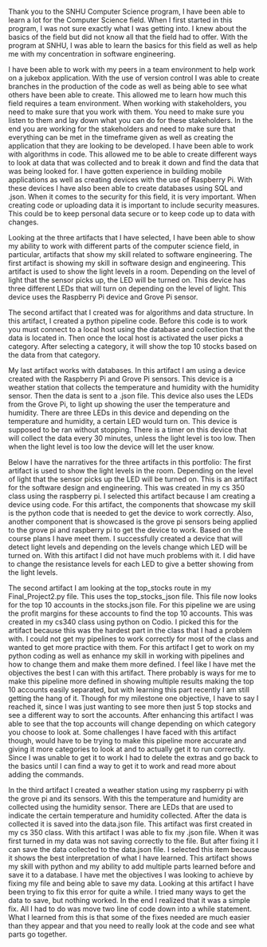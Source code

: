Thank you to the SNHU Computer Science program, I have been able to learn a lot for the Computer Science field. When I first started in this program, I was not sure exactly what I was getting into. I knew about the basics of the field but did not know all that the field had to offer. With the program at SNHU, I was able to learn the basics for this field as well as help me with my concentration in software engineering.

I have been able to work with my peers in a team environment to help work on a jukebox application. With the use of version control I was able to create branches in the production of the code as well as being able to see what others have been able to create. This allowed me to learn how much this field requires a team environment. When working with stakeholders, you need to make sure that you work with them. You need to make sure you listen to them and lay down what you can do for these stakeholders. In the end you are working for the stakeholders and need to make sure that everything can be met in the timeframe given as well as creating the application that they are looking to be developed. I have been able to work with algorithms in code. This allowed me to be able to create different ways to look at data that was collected and to break it down and find the data that was being looked for. I have gotten experience in building mobile applications as well as creating devices with the use of Raspberry Pi. With these devices I have also been able to create databases using SQL and .json. When it comes to the security for this field, it is very important. When creating code or uploading data it is important to include security measures. This could be to keep personal data secure or to keep code up to data with changes.

Looking at the three artifacts that I have selected, I have been able to show my ability to work with different parts of the computer science field, in particular, artifacts that show my skill related to software engineering. The first artifact is showing my skill in software design and engineering. This artifact is used to show the light levels in a room. Depending on the level of light that the sensor picks up, the LED will be turned on. This device has three different LEDs that will turn on depending on the level of light. This device uses the Raspberry Pi device and Grove Pi sensor.

 The second artifact that I created was for algorithms and data structure. In this artifact, I created a python pipeline code. Before this code is to work you must connect to a local host using the database and collection that the data is located in. Then once the local host is activated the user picks a category. After selecting a category, it will show the top 10 stocks based on the data from that category. 
 
My last artifact works with databases. In this artifact I am using a device created with the Raspberry Pi and Grove Pi sensors. This device is a weather station that collects the temperature and humidity with the humidity sensor. Then the data is sent to a .json file. This device also uses the LEDs from the Grove Pi, to light up showing the user the temperature and humidity. There are three LEDs in this device and depending on the temperature and humidity, a certain LED would turn on. This device is supposed to be ran without stopping. There is a timer on this device that will collect the data every 30 minutes, unless the light level is too low. Then when the light level is too low the device will let the user know.

Below I have the narratives for the three artifacts in this portfolio:
The first artifact is used to show the light levels in the room. Depending on the level of light that the sensor picks up the LED will be turned on. This is an artifact for the software design and engineering. This was created in my cs 350 class using the raspberry pi. I selected this artifact because I am creating a device using code. For this artifact, the components that showcase my skill is the python code that is needed to get the device to work correctly. Also, another component that is showcased is the grove pi sensors being applied to the grove pi and raspberry pi to get the device to work. Based on the course plans I have meet them. I successfully created a device that will detect light levels and depending on the levels change which LED will be turned on. With this artifact I did not have much problems with it. I did have to change the resistance levels for each LED to give a better showing from the light levels. 

The second artifact I am looking at the top_stocks route in my Final_Project2.py file. This uses the top_stocks_json file. This file now looks for the top 10 accounts in the stocks.json file. For this pipeline we are using the profit margins for these accounts to find the top 10 accounts. This was created in my cs340 class using python on Codio. I picked this for the artifact because this was the hardest part in the class that I had a problem with. I could not get my pipelines to work correctly for most of the class and wanted to get more practice with them. For this artifact I get to work on my python coding as well as enhance my skill in working with pipelines and how to change them and make them more defined. 
I feel like I have met the objectives the best I can with this artifact. There probably is ways for me to make this pipeline more defined in showing multiple results making the top 10 accounts easily separated, but with learning this part recently I am still getting the hang of it. Though for my milestone one objective, I have to say I reached it, since I was just wanting to see more then just 5 top stocks and see a different way to sort the accounts. After enhancing this artifact I was able to see that the top accounts will change depending on which category you choose to look at. Some challenges I have faced with this artifact though, would have to be trying to make this pipeline more accurate and giving it more categories to look at and to actually get it to run correctly. Since I was unable to get it to work I had to delete the extras and go back to the basics until I can find a way to get it to work and read more about adding the commands. 

In the third artifact I created a weather station using my raspberry pi with the grove pi and its sensors. With this the temperature and humidity are collected using the humidity sensor. There are LEDs that are used to indicate the certain temperature and humidity collected. After the data is collected it is saved into the data.json file. This artifact was first created in my cs 350 class.
With this artifact I was able to fix my .json file. When it was first turned in my data was not saving correctly to the file. But after fixing it I can save the data collected to the data.json file. I selected this item because it shows the best interpretation of what I have learned. This artifact shows my skill with python and my ability to add multiple parts learned before and save it to a database. I have met the objectives I was looking to achieve by fixing my file and being able to save my data.
Looking at this artifact I have been trying to fix this error for quite a while. I tried many ways to get the data to save, but nothing worked. In the end I realized that it was a simple fix. All I had to do was move two line of code down into a while statement. What I learned from this is that some of the fixes needed are much easier than they appear and that you need to really look at the code and see what parts go together. 

